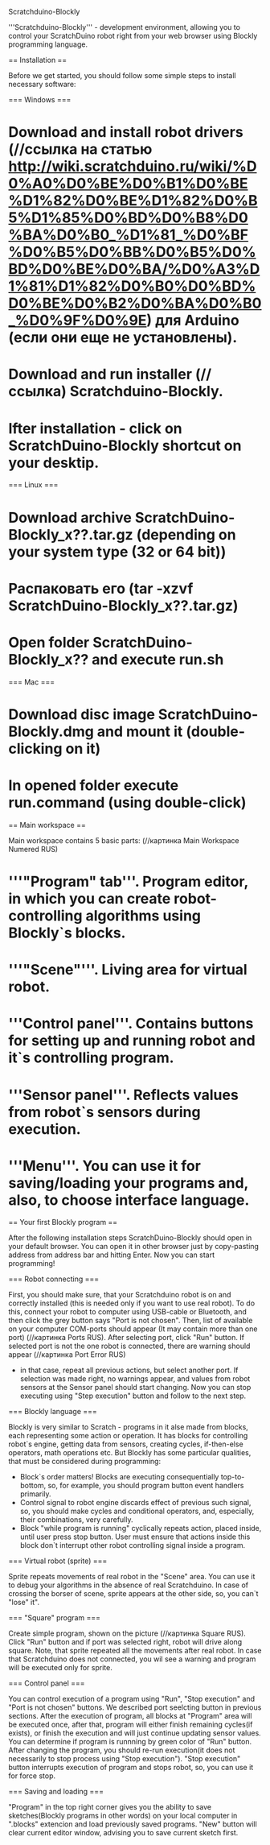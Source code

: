 Scratchduino-Blockly

'''Scratchduino-Blockly''' - development environment, allowing you to control your ScratchDuino robot
right from your web browser using Blockly programming language.

== Installation ==

Before we get started, you should follow some simple steps to install necessary software:

=== Windows ===
# Download and install robot drivers (//ссылка на статью http://wiki.scratchduino.ru/wiki/%D0%A0%D0%BE%D0%B1%D0%BE%D1%82%D0%BE%D1%82%D0%B5%D1%85%D0%BD%D0%B8%D0%BA%D0%B0_%D1%81_%D0%BF%D0%B5%D0%BB%D0%B5%D0%BD%D0%BE%D0%BA/%D0%A3%D1%81%D1%82%D0%B0%D0%BD%D0%BE%D0%B2%D0%BA%D0%B0_%D0%9F%D0%9E) для Arduino (если они еще не установлены).
# Download and run installer (//ссылка) Scratchduino-Blockly.
# Ifter installation - click on ScratchDuino-Blockly shortcut on your desktip.
=== Linux ===
# Download archive ScratchDuino-Blockly_x??.tar.gz (depending on your system type (32 or 64 bit))
# Распаковать его (tar -xzvf ScratchDuino-Blockly_x??.tar.gz)
# Open folder ScratchDuino-Blockly_x?? and execute run.sh
=== Mac ===
# Download disc image ScratchDuino-Blockly.dmg and mount it (double-clicking on it)
# In opened folder execute run.command (using double-click)

​== Main workspace ==

Main workspace contains 5 basic parts: (//картинка Main Workspace Numered RUS)

# '''"Program" tab'''. Program editor, in which you can create robot-controlling algorithms using Blockly`s blocks.
# '''"Scene"'''. Living area for virtual robot.
# '''Control panel'''. Contains buttons for setting up and running robot and it`s controlling program.
# '''Sensor panel'''. Reflects values from robot`s sensors during execution.
# '''Menu'''. You can use it for saving/loading your programs and, also, to choose interface language.

== Your first Blockly program ==

After the following installation steps ScratchDuino-Blockly should open in your default browser.
You can open it in other browser just by copy-pasting address from address bar and hitting Enter.
Now you can start programming!

=== Robot connecting ===

First, you should make sure, that your Scratchduino robot is on and correctly installed
(this is needed only if you want to use real robot). To do this, connect your robot to computer using USB-cable
or Bluetooth, and then click the grey button says "Port is not chosen". Then, list of available on your computer
COM-ports should appear (It may contain more than one port) (//картинка Ports RUS). After selecting port,
click "Run" button. If selected port is not the one robot is connected, there are warning should appear (//картинка Port Error RUS)
- in that case, repeat all previous actions, but select another port. If selection was made right, no warnings appear,
and values from robot sensors at the Sensor panel should start changing. Now you can stop executing using "Step execution"
button and follow to the next step.

=== Blockly language ===

Blockly is very similar to Scratch - programs in it alse made from blocks, each representing some action or operation.
It has blocks for controlling robot`s engine, getting data from sensors, creating cycles, if-then-else operators,
math operations etc. But Blockly has some particular qualities, that must be considered during programming:

* Block`s order matters! Blocks are executing consequentially top-to-bottom, so, for example, you should program
button event handlers primarily.
* Control signal to robot engine discards effect of previous such signal, so,
you should make cycles and conditional operators, and, especially, their combinations, very carefully.
* Block "while program is running" cyclically repeats action, placed inside, until user press stop button.
User must ensure that actions inside this block don`t interrupt other robot controlling signal inside a program.

=== Virtual robot (sprite) ===

Sprite repeats movements of real robot in the "Scene" area. You can use it to debug your algorithms in the absence
of real Scratchduino. In case of crossing the borser of scene, sprite appears at the other side, so,
 you can`t "lose" it".

=== "Square" program ===

Create simple program, shown on the picture (//картинка Square RUS). Click "Run" button and if
port was selected right, robot will drive along square. Note, that sprite repeated all the movements after
 real robot. In case that Scratchduino does not connected, you wil see a warning and program will be executed only for sprite.

=== Control panel ===

You can control execution of a program using "Run", "Stop execution" and "Port is not chosen" buttons.
We described port seelcting button in previous sections.
After the execution of program, all blocks at "Program" area will be executed once, after that, program will either
 finish remaining cycles(if exists), or finish the execution and will just continue updating sensor values.
You can determine if program is runnning by green color of "Run" button. After changing the program, you should
 re-run execution(it does not necessarily to stop process using "Stop execution").
"Stop execution" button interrupts execution of program and stops robot, so, you can use it for force stop.

=== Saving and loading ===

"Program" in the top right corner gives you the ability to save sketches(Blockly programs in other words) on your local
 computer in ".blocks" extencion and load previously saved programs. "New" button will clear current editor window,
 advising you to save current sketch first.